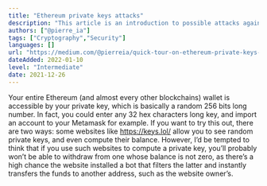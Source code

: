 ```yaml
---
title: "Ethereum private keys attacks"
description: "This article is an introduction to possible attacks against cryptography algorithms used in blockchains and is to arouse your curiosity about cryptography."
authors: ["@pierre_ia"]
tags: ["Cryptography","Security"]
languages: []
url: "https://medium.com/@pierreia/quick-tour-on-ethereum-private-keys-attacks-3082846b7632"
dateAdded: 2022-01-10
level: "Intermediate"
date: 2021-12-26
---
```


Your entire Ethereum (and almost every other blockchains) wallet is accessible by your private key, which is basically a random 256 bits long number. In fact, you could enter any 32 hex characters long key, and import an account to your Metamask for example. If you want to try this out, there are two ways: some websites like https://keys.lol/ allow you to see random private keys, and even compute their balance. However, I’d be tempted to think that if you use such websites to compute a private key, you’ll probably won’t be able to withdraw from one whose balance is not zero, as there’s a high chance the website installed a bot that filters the latter and instantly transfers the funds to another address, such as the website owner’s.